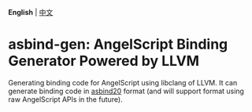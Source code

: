 **English** | [中文](./README.zh-CN.md)

# asbind-gen: AngelScript Binding Generator Powered by LLVM

Generating binding code for AngelScript using libclang of LLVM.
It can generate binding code in [asbind20](https://asbind20.readthedocs.io/en/latest/) format (and will support format using raw AngelScript APIs in the future).
